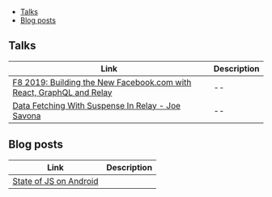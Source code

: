 - [Talks](#talks)
- [Blog posts](#blog-posts)

## Talks

| Link                                                                                                                | Description |
| ------------------------------------------------------------------------------------------------------------------- | ----------- |
| [F8 2019: Building the New Facebook.com with React, GraphQL and Relay](https://www.youtube.com/watch?v=WxPtYJRjLL0) | --          |
| [Data Fetching With Suspense In Relay - Joe Savona](https://www.youtube.com/watch?v=Tl0S7QkxFE4)                    | --          |

## Blog posts

| Link                                                                                                            | Description |
| --------------------------------------------------------------------------------------------------------------- | ----------- |
| [State of JS on Android](https://meta.discourse.org/t/the-state-of-javascript-on-android-in-2015-is-poor/33889) |             |
